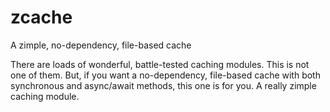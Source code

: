 # zcache
A zimple, no-dependency, file-based cache

There are loads of wonderful, battle-tested caching modules. This is not one of them. But, if you want a no-dependency, file-based cache with both synchronous and async/await methods, this one is for you. A really zimple caching module.